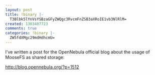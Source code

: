 ```yaml
---
layout: post
title: !binary |-
  T3Blbk5lYnVsYSBzaGFyZWQgc3RvcmFnZSB3aXRoIE1vb3NlRlM=
created: 1303407723
comments: true
categories: !binary |-
  ZW5fdXMgc29mdHdhcmU=
---
```

I've written a post for the OpenNebula official blog about the usage of MooseFS as shared storage:

http://blog.opennebula.org/?p=1512

